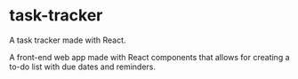 # task-tracker
A task tracker made with React.

A front-end web app made with React components that allows for creating a to-do list with due dates and reminders. 
